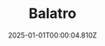---
title: "Balatro"
id: 2379780
date: 2025-01-01T00:00:04.810Z
link: games/steam/recent/balatro
image: http://media.steampowered.com/steamcommunity/public/images/apps/2379780/b6018068070ab0e23561694c11f7950dd6f4c752.jpg
playtime_2weeks: 824
playtime_forever: 4633
playtime_windows_forever: 0
playtime_mac_forever: 58
playtime_linux_forever: 4575
playtime_deck_forever: 4575
---